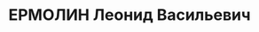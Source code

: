 ---
title: ЕРМОЛИН Леонид Васильевич
description: 'Род. в 1896, Ярославская обл., Ярославский р-н, г. Ярославль. Проживал:
  Ярославская обл., г.Ярославль, ул. Ново-Духовская, 4 линия, д.1. Рабочий

  Арестован 08.07.1937. Обв. по ст. 58-6, 58-8, 58-7, 58-11. Приговор: ВК ВС СССР,
  28.12.1937 – ВМН с конфискацией имущества. Расстрелян 28.12.1937.

  Реабилитирован Прокуратурой ЯО 15.04.2002'
---